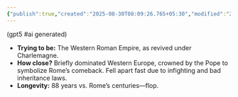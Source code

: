 ```yaml
---
{"publish":true,"created":"2025-08-30T08:09:26.765+05:30","modified":"2025-08-30T08:09:26.766+05:30","cssclasses":""}
---
```



(gpt5 #ai generated)

- **Trying to be:** The Western Roman Empire, as revived under Charlemagne.
- **How close?** Briefly dominated Western Europe, crowned by the Pope to symbolize Rome’s comeback. Fell apart fast due to infighting and bad inheritance laws.
- **Longevity:** 88 years vs. Rome’s centuries—flop.
